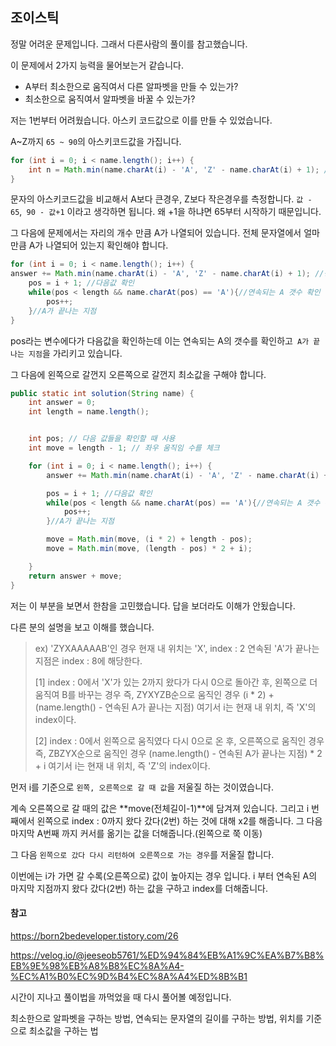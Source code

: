 ## 조이스틱

정말 어려운 문제입니다. 그래서 다른사람의 풀이를 참고했습니다.

이 문제에서 2가지 능력을 물어보는거 같습니다.

- A부터 최소한으로 움직여서 다른 알파벳을 만들 수 있는가?
- 최소한으로 움직여서 알파벳을 바꿀 수 있는가?

저는 1번부터 어려웠습니다. 아스키 코드값으로 이를 만들 수 있었습니다.

A~Z까지 `65 ~ 90`의 아스키코드값을 가집니다.

```java
for (int i = 0; i < name.length(); i++) {
    int n = Math.min(name.charAt(i) - 'A', 'Z' - name.charAt(i) + 1); //상하조작횟수
}
```

문자의 아스키코드값을 비교해서 A보다 큰경우, Z보다 작은경우를 측정합니다. `값 - 65`,` 90 - 값+1` 이라고 생각하면 됩니다. 왜 +1을 하냐면 65부터 시작하기 때문입니다. 



그 다음에 문제에서는 자리의 개수 만큼 A가 나열되어 있습니다. 전체 문자열에서 얼마만큼 A가 나열되어 있는지 확인해야 합니다.

```java
for (int i = 0; i < name.length(); i++) {
answer += Math.min(name.charAt(i) - 'A', 'Z' - name.charAt(i) + 1); //상하조작횟수
	pos = i + 1; //다음값 확인
    while(pos < length && name.charAt(pos) == 'A'){//연속되는 A 갯수 확인
    	pos++;
    }//A가 끝나는 지점
}
```

pos라는 변수에다가 다음값을 확인하는데 이는 연속되는 A의 갯수를 확인하고` A가 끝나는 지점`을 가리키고 있습니다.



그 다음에 왼쪽으로 갈껀지 오른쪽으로 갈껀지 최소값을 구해야 합니다.

```java
public static int solution(String name) {
    int answer = 0;
    int length = name.length();


    int pos; // 다음 값들을 확인할 때 사용
    int move = length - 1; // 좌우 움직임 수를 체크

    for (int i = 0; i < name.length(); i++) {
        answer += Math.min(name.charAt(i) - 'A', 'Z' - name.charAt(i) + 1); //상하조작횟수

        pos = i + 1; //다음값 확인
        while(pos < length && name.charAt(pos) == 'A'){//연속되는 A 갯수 확인
            pos++;
        }//A가 끝나는 지점

        move = Math.min(move, (i * 2) + length - pos);
        move = Math.min(move, (length - pos) * 2 + i);

    }
    return answer + move;
}
```

저는 이 부분을 보면서 한참을 고민했습니다. 답을 보더라도 이해가 안됬습니다.

다른 분의 설명을 보고 이해를 했습니다.

> ex) 'ZYXAAAAAB'인 경우
> 현재 내 위치는 'X', index : 2 연속된 'A'가 끝나는 지점은 index : 8에 해당한다.
>
> [1]  index : 0에서 'X'가 있는 2까지 왔다가 다시 0으로 돌아간 후, 왼쪽으로 더 움직여 B를 바꾸는 경우
>     즉, ZYXYZB순으로 움직인 경우
>     (i * 2) + (name.length() - 연속된 A가 끝나는 지점)
>     여기서 i는 현재 내 위치, 즉 'X'의 index이다.
>
> [2] index : 0에서 왼쪽으로 움직였다 다시 0으로 온 후, 오른쪽으로 움직인 경우
>     즉, ZBZYX순으로 움직인 경우
>    (name.length() - 연속된 A가 끝나는 지점) * 2 + i
>   여기서 i는 현재 내 위치, 즉 'Z'의 index이다.

먼저 i를 기준으로 `왼쪽, 오른쪽으로 갈 때 값`을 저울질 하는 것이였습니다.

계속 오른쪽으로 갈 때의 값은 **move(전체길이-1)**에 담겨져 있습니다.
그리고 i 번째에서 왼쪽으로 index : 0까지 왔다 갔다(2번) 하는 것에 대해 x2를 해줍니다. 
그 다음 마지막 A번째 까지 커서를 옮기는 값을 더해줍니다.(왼쪽으로 쭉 이동)



그 다음  `왼쪽으로 갔다 다시 리턴하여 오른쪽으로 가는 경우`를 저울질 합니다.

이번에는 i가 가면 갈 수록(오른쪽으로) 값이 높아지는 경우 입니다. 
i 부터 연속된 A의 마지막 지점까지 왔다 갔다(2번) 하는 값을 구하고 
index를 더해줍니다.



#### 참고

https://born2bedeveloper.tistory.com/26

https://velog.io/@jeeseob5761/%ED%94%84%EB%A1%9C%EA%B7%B8%EB%9E%98%EB%A8%B8%EC%8A%A4-%EC%A1%B0%EC%9D%B4%EC%8A%A4%ED%8B%B1

시간이 지나고 풀이법을 까먹었을 때 다시 풀어볼 예정입니다. 

최소한으로 알파벳을 구하는 방법, 연속되는 문자열의 길이를 구하는 방법, 위치를 기준으로 최소값을 구하는 법